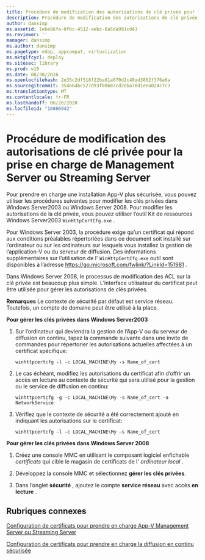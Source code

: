 ```yaml
---
title: Procédure de modification des autorisations de clé privée pour la prise en charge de Management Server ou Streaming Server
description: Procédure de modification des autorisations de clé privée pour la prise en charge de Management Server ou Streaming Server
author: dansimp
ms.assetid: 1ebe86fa-0fbc-4512-aebc-0a5da991cd43
ms.reviewer: ''
manager: dansimp
ms.author: dansimp
ms.pagetype: mdop, appcompat, virtualization
ms.mktglfcycl: deploy
ms.sitesec: library
ms.prod: w10
ms.date: 08/30/2016
ms.openlocfilehash: 2e35c2df518f22ba81a070d2c40ad3862f376a6a
ms.sourcegitcommit: 354664bc527d93f80687cd2eba70d1eea024c7c3
ms.translationtype: MT
ms.contentlocale: fr-FR
ms.lasthandoff: 06/26/2020
ms.locfileid: "10806942"
---
```

# Procédure de modification des autorisations de clé privée pour la prise en charge de Management Server ou Streaming Server


Pour prendre en charge une installation App-V plus sécurisée, vous pouvez utiliser les procédures suivantes pour modifier les clés privées dans Windows Server2003 ou Windows Server 2008. Pour modifier les autorisations de la clé privée, vous pouvez utiliser l’outil Kit de ressources Windows Server2003 `WinHttpCertCfg.exe` .

Pour Windows Server 2003, la procédure exige qu’un certificat qui répond aux conditions préalables répertoriées dans ce document soit installé sur l’ordinateur ou sur les ordinateurs sur lesquels vous installez la gestion de l’application-V ou du serveur de diffusion. Des informations supplémentaires sur l’utilisation de l' `WinHttpCertCfg.exe` outil sont disponibles à l’adresse <https://go.microsoft.com/fwlink/?LinkId=151981> .

Dans Windows Server 2008, le processus de modification des ACL sur la clé privée est beaucoup plus simple. L’interface utilisateur du certificat peut être utilisée pour gérer les autorisations de clés privées.

**Remarques**  Le contexte de sécurité par défaut est service réseau. Toutefois, un compte de domaine peut être utilisé à la place.

 

**Pour gérer les clés privées dans Windows Server2003**

1.  Sur l’ordinateur qui deviendra la gestion de l’App-V ou du serveur de diffusion en continu, tapez la commande suivante dans une invite de commandes pour répertorier les autorisations actuelles affectées à un certificat spécifique:

    `winhttpcertcfg -l -c LOCAL_MACHINE\My -s Name_of_cert`

2.  Le cas échéant, modifiez les autorisations du certificat afin d’offrir un accès en lecture au contexte de sécurité qui sera utilisé pour la gestion ou le service de diffusion en continu:

    `winhttpcertcfg -g -c LOCAL_MACHINE\My -s Name_of_cert -a NetworkService`

3.  Vérifiez que le contexte de sécurité a été correctement ajouté en indiquant les autorisations sur le certificat:

    `winhttpcertcfg –l –c LOCAL_MACHINE\My –s Name_of_cert`

**Pour gérer les clés privées dans Windows Server 2008**

1.  Créez une console MMC en utilisant le composant logiciel enfichable *certificats* qui cible le magasin de certificats de l' *ordinateur local* .

2.  Développez la console MMC et sélectionnez **gérer les clés privées**.

3.  Dans l’onglet **sécurité** , ajoutez le compte **service réseau** avec accès **en lecture** .

## Rubriques connexes


[Configuration de certificats pour prendre en charge App-V Management Server ou Streaming Server](configuring-certificates-to-support-app-v-management-server-or-streaming-server.md)

[Configuration de certificats pour prendre en charge la diffusion en continu sécurisée](configuring-certificates-to-support-secure-streaming.md)

 

 





